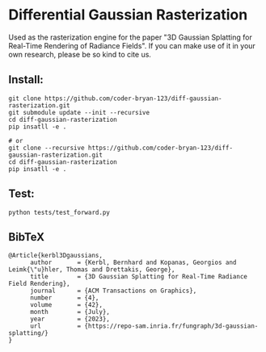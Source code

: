 # Differential Gaussian Rasterization

Used as the rasterization engine for the paper "3D Gaussian Splatting for Real-Time Rendering of Radiance Fields". If you can make use of it in your own research, please be so kind to cite us.

## Install:
```
git clone https://github.com/coder-bryan-123/diff-gaussian-rasterization.git
git submodule update --init --recursive
cd diff-gaussian-rasterization
pip insatll -e .

# or
git clone --recursive https://github.com/coder-bryan-123/diff-gaussian-rasterization.git
cd diff-gaussian-rasterization
pip insatll -e .
```
## Test:
```
python tests/test_forward.py
```

<section class="section" id="BibTeX">
  <div class="container is-max-desktop content">
    <h2 class="title">BibTeX</h2>
    <pre><code>@Article{kerbl3Dgaussians,
      author       = {Kerbl, Bernhard and Kopanas, Georgios and Leimk{\"u}hler, Thomas and Drettakis, George},
      title        = {3D Gaussian Splatting for Real-Time Radiance Field Rendering},
      journal      = {ACM Transactions on Graphics},
      number       = {4},
      volume       = {42},
      month        = {July},
      year         = {2023},
      url          = {https://repo-sam.inria.fr/fungraph/3d-gaussian-splatting/}
}</code></pre>
  </div>
</section>
